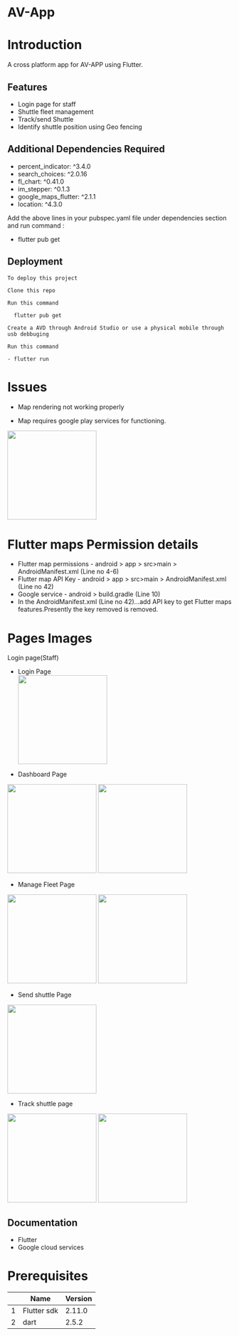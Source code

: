 # AV-App

# Introduction
A cross platform app for AV-APP using Flutter.

## Features
- Login page for staff
- Shuttle fleet management
- Track/send Shuttle
- Identify shuttle position using Geo fencing


## Additional Dependencies Required
- percent_indicator: ^3.4.0
- search_choices: ^2.0.16
- fl_chart: ^0.41.0
- im_stepper: ^0.1.3 
- google_maps_flutter: ^2.1.1
- location: ^4.3.0

Add the above lines in your pubspec.yaml file under dependencies section and run command :
- flutter pub get

## Deployment

```
To deploy this project

Clone this repo

Run this command

  flutter pub get

Create a AVD through Android Studio or use a physical mobile through usb debbuging

Run this command

- flutter run
```

# Issues
 - Map rendering not working properly

 - Map requires google play services for functioning.
  <img src="https://github.com/TechnocultureResearch/AV-App/blob/4836ef9be60a93e14d96469bf79fdb40f385dd32/assets/Screenshots/map_issue.png" width=200 />
  
# Flutter maps Permission details

 - Flutter map permissions - android > app > src>main > AndroidManifest.xml (Line no 4-6)
 - Flutter map API Key - android > app > src>main > AndroidManifest.xml (Line no 42)
 - Google service - android > build.gradle (Line 10)
 - In the AndroidManifest.xml (Line no 42)...add API key to get Flutter maps features.Presently the key removed is removed.


# Pages Images

Login page(Staff)

- Login Page  
  <img src="https://github.com/TechnocultureResearch/AV-App/blob/dd097f6f0f1e9a5cf302a572ae29e2ed9f06f72c/assets/Screenshots/Login_page.png" width=200 />



 - Dashboard Page
  <img src="https://github.com/TechnocultureResearch/AV-App/blob/5888feab174a4680c2103150dee01bc0dc2ae82d/assets/Screenshots/dashboard1.jpg" width=200 />
  <img src="https://github.com/TechnocultureResearch/AV-App/blob/5888feab174a4680c2103150dee01bc0dc2ae82d/assets/Screenshots/dashboard%202.jpg" width=200 />

 - Manage Fleet Page
  <img src="https://github.com/TechnocultureResearch/AV-App/blob/eb82f4f979bc31ec6341d04b0b89eb10dcf45e6b/assets/Screenshots/manage_fleet1.jpg" width=200 />
  <img src="https://github.com/TechnocultureResearch/AV-App/blob/eb82f4f979bc31ec6341d04b0b89eb10dcf45e6b/assets/Screenshots/manage_fleet2.jpg" width=200 />

 - Send shuttle Page
  <img src="https://github.com/TechnocultureResearch/AV-App/blob/933df9d9b139793dfbcd77a829dcc879a39e3fe7/assets/Screenshots/send_shuttle.png" width=200 />
 
 - Track shuttle page
  <img src="https://github.com/TechnocultureResearch/AV-App/blob/933df9d9b139793dfbcd77a829dcc879a39e3fe7/assets/Screenshots/track_shuttle1.jpg" width=200 />
  <img src="https://github.com/TechnocultureResearch/AV-App/blob/933df9d9b139793dfbcd77a829dcc879a39e3fe7/assets/Screenshots/track_shuttle2.jpg" width=200 />
  


## Documentation

- Flutter
- Google cloud services


# Prerequisites

|  | Name | Version |
| --- | --- | --- |
| 1 | Flutter sdk | 2.11.0  |
| 2 | dart | 2.5.2  |